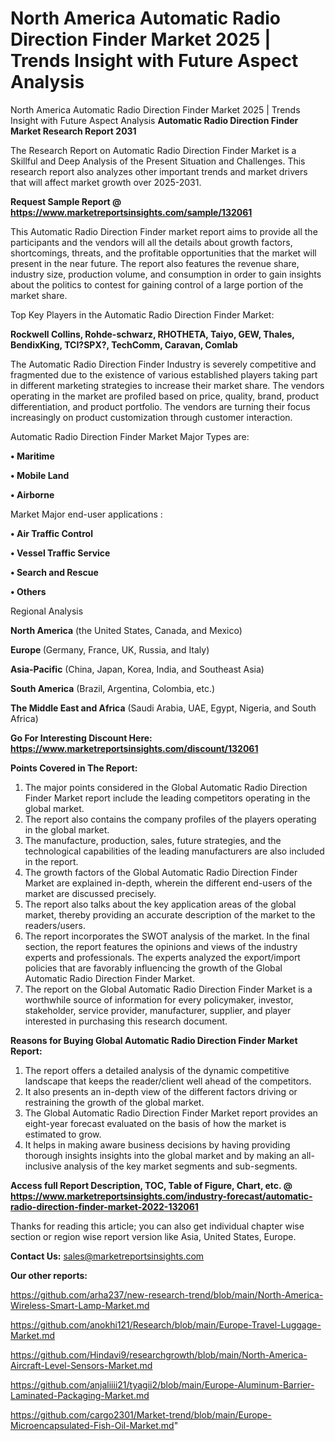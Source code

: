 # North America Automatic Radio Direction Finder Market 2025 | Trends Insight with Future Aspect Analysis
North America Automatic Radio Direction Finder Market 2025 | Trends Insight with Future Aspect Analysis
<strong>Automatic Radio Direction Finder Market Research Report 2031</strong>

The Research Report on Automatic Radio Direction Finder Market is a Skillful and Deep Analysis of the Present Situation and Challenges. This research report also analyzes other important trends and market drivers that will affect market growth over 2025-2031.

<strong>Request Sample Report @ <a href=https://www.marketreportsinsights.com/sample/132061>https://www.marketreportsinsights.com/sample/132061</a></strong>

This Automatic Radio Direction Finder market report aims to provide all the participants and the vendors will all the details about growth factors, shortcomings, threats, and the profitable opportunities that the market will present in the near future. The report also features the revenue share, industry size, production volume, and consumption in order to gain insights about the politics to contest for gaining control of a large portion of the market share.

Top Key Players in the Automatic Radio Direction Finder Market:

<strong>Rockwell Collins, Rohde-schwarz, RHOTHETA, Taiyo, GEW, Thales, BendixKing, TCI?SPX?, TechComm, Caravan, Comlab</strong>

The Automatic Radio Direction Finder Industry is severely competitive and fragmented due to the existence of various established players taking part in different marketing strategies to increase their market share. The vendors operating in the market are profiled based on price, quality, brand, product differentiation, and product portfolio. The vendors are turning their focus increasingly on product customization through customer interaction.

Automatic Radio Direction Finder Market Major Types are:

<strong>• Maritime

• Mobile Land

• Airborne</strong>

Market Major end-user applications :

<strong>• Air Traffic Control

• Vessel Traffic Service

• Search and Rescue

• Others</strong>

Regional Analysis

</u><strong><b>North America</b></strong> (the United States, Canada, and Mexico)

<strong><b>Europe </b></strong>(Germany, France, UK, Russia, and Italy)

<strong><b>Asia-Pacific</b></strong> (China, Japan, Korea, India, and Southeast Asia)

<strong><b>South America</b></strong> (Brazil, Argentina, Colombia, etc.)

<strong><b>The Middle East and Africa</b></strong> (Saudi Arabia, UAE, Egypt, Nigeria, and South Africa)

<strong>Go For Interesting Discount Here: <a href=https://www.marketreportsinsights.com/discount/132061>https://www.marketreportsinsights.com/discount/132061</a></strong>

<strong>Points Covered in The Report:</strong>
<ol>
  <li>The major points considered in the Global Automatic Radio Direction Finder Market report include the leading competitors operating in the global market.</li>
  <li>The report also contains the company profiles of the players operating in the global market.</li>
  <li>The manufacture, production, sales, future strategies, and the technological capabilities of the leading manufacturers are also included in the report.</li>
  <li>The growth factors of the Global Automatic Radio Direction Finder Market are explained in-depth, wherein the different end-users of the market are discussed precisely.</li>
  <li>The report also talks about the key application areas of the global market, thereby providing an accurate description of the market to the readers/users.</li>
  <li>The report incorporates the SWOT analysis of the market. In the final section, the report features the opinions and views of the industry experts and professionals. The experts analyzed the export/import policies that are favorably influencing the growth of the Global Automatic Radio Direction Finder Market.</li>
  <li>The report on the Global Automatic Radio Direction Finder Market is a worthwhile source of information for every policymaker, investor, stakeholder, service provider, manufacturer, supplier, and player interested in purchasing this research document.</li>
</ol>
<strong>Reasons for Buying Global Automatic Radio Direction Finder Market Report:</strong>

<ol>
  <li>The report offers a detailed analysis of the dynamic competitive landscape that keeps the reader/client well ahead of the competitors.</li>
  <li>It also presents an in-depth view of the different factors driving or restraining the growth of the global market.</li>
  <li>The Global Automatic Radio Direction Finder Market report provides an eight-year forecast evaluated on the basis of how the market is estimated to grow.</li>
  <li>It helps in making aware business decisions by having providing thorough insights insights into the global market and by making an all-inclusive analysis of the key market segments and sub-segments.</li>
</ol>
<strong>Access full Report Description, TOC, Table of Figure, Chart, etc. @ <a href=https://www.marketreportsinsights.com/industry-forecast/automatic-radio-direction-finder-market-2022-132061>https://www.marketreportsinsights.com/industry-forecast/automatic-radio-direction-finder-market-2022-132061</a></strong>


Thanks for reading this article; you can also get individual chapter wise section or region wise report version like Asia, United States, Europe.

<strong>Contact Us:</strong>
sales@marketreportsinsights.com

<strong>Our other reports:</strong>

<a href=https://github.com/arha237/new-research-trend/blob/main/North-America-Wireless-Smart-Lamp-Market.md>https://github.com/arha237/new-research-trend/blob/main/North-America-Wireless-Smart-Lamp-Market.md</a>

<a href=https://github.com/anokhi121/Research/blob/main/Europe-Travel-Luggage-Market.md>https://github.com/anokhi121/Research/blob/main/Europe-Travel-Luggage-Market.md</a>

<a href=https://github.com/Hindavi9/researchgrowth/blob/main/North-America-Aircraft-Level-Sensors-Market.md>https://github.com/Hindavi9/researchgrowth/blob/main/North-America-Aircraft-Level-Sensors-Market.md</a>

<a href=https://github.com/anjaliiii21/tyagii2/blob/main/Europe-Aluminum-Barrier-Laminated-Packaging-Market.md>https://github.com/anjaliiii21/tyagii2/blob/main/Europe-Aluminum-Barrier-Laminated-Packaging-Market.md</a>

<a href=https://github.com/cargo2301/Market-trend/blob/main/Europe-Microencapsulated-Fish-Oil-Market.md>https://github.com/cargo2301/Market-trend/blob/main/Europe-Microencapsulated-Fish-Oil-Market.md</a>"
